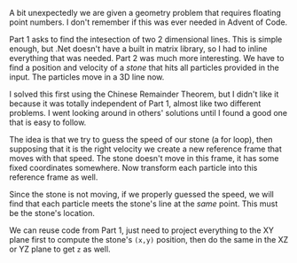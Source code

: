 A bit unexpectedly we are given a geometry problem that requires floating
point numbers. I don't remember if this was ever needed in Advent of Code. 

Part 1 asks to find the intesection of two 2 dimensional lines. This is
simple enough, but .Net doesn't have a built in matrix library, so I had to 
inline everything that was needed. Part 2 was much more interesting. We have 
to find a position and velocity of a _stone_ that hits all particles provided in 
the input. The particles move in a 3D line now.

I solved this first using the Chinese Remainder Theorem, but I didn't like it
because it was totally independent of Part 1, almost like two different problems.
I went looking around in others' solutions until I found a good one that is easy 
to follow.

The idea is that we try to guess the speed of our stone (a for loop), then supposing
that it is the right velocity we create a new reference frame that moves with 
that speed. The stone doesn't move in this frame, it has some fixed coordinates 
somewhere. Now transform each particle into this reference frame as well.

Since the stone is not moving, if we properly guessed the speed, we will find 
that each particle meets the stone's line at the _same_ point. This must be the 
stone's location.

We can reuse code from Part 1, just need to project everything to the XY
plane first to compute the stone's `(x,y)` position, then do the same in the XZ
or YZ plane to get `z` as well.